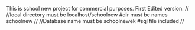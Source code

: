 This is school new project for commercial purposes. First Edited version.
//
//local directory must be localhost/schoolnew  #dir must be names schoolnew
//
//Database name must be schoolnewek #sql file included
//
